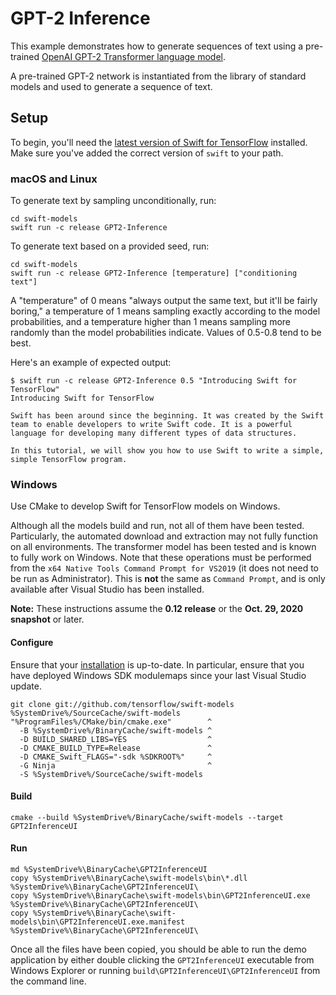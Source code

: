 # GPT-2 Inference

This example demonstrates how to generate sequences of text using a
pre-trained
[OpenAI GPT-2 Transformer language model](https://github.com/openai/gpt-2).

A pre-trained GPT-2 network is instantiated from the library of standard models
and used to generate a sequence of text.

## Setup

To begin, you'll need the [latest version of Swift for
TensorFlow](https://github.com/tensorflow/swift/blob/main/Installation.md)
installed. Make sure you've added the correct version of `swift` to your path.

### macOS and Linux

To generate text by sampling unconditionally, run:

```console
cd swift-models
swift run -c release GPT2-Inference
```

To generate text based on a provided seed, run:

```console
cd swift-models
swift run -c release GPT2-Inference [temperature] ["conditioning text"]
```

A "temperature" of 0 means "always output the same text, but it'll be fairly
boring," a temperature of 1 means sampling exactly according to the model
probabilities, and a temperature higher than 1 means sampling more randomly
than the model probabilities indicate. Values of 0.5-0.8 tend to be best.

Here's an example of expected output:

```console
$ swift run -c release GPT2-Inference 0.5 "Introducing Swift for TensorFlow"
Introducing Swift for TensorFlow

Swift has been around since the beginning. It was created by the Swift team to enable developers to write Swift code. It is a powerful language for developing many different types of data structures.

In this tutorial, we will show you how to use Swift to write a simple, simple TensorFlow program.
```

### Windows

Use CMake to develop Swift for TensorFlow models on Windows.

Although all the models build and run, not all of them have been tested.  Particularly, the automated download and extraction may not fully function on all environments.  The transformer model has been tested and is known to fully work on Windows.  Note that these operations must be performed from the `x64 Native Tools Command Prompt for VS2019` (it does not need to be run as Administrator).  This is **not** the same as `Command Prompt`, and is only available after Visual Studio has been installed.

**Note:** These instructions assume the **0.12 release** or the **Oct. 29, 2020 snapshot** or later.

#### Configure

Ensure that your
[installation](https://github.com/tensorflow/swift/blob/main/Installation.md#installation-2)
is up-to-date. In particular, ensure that you have deployed Windows SDK
modulemaps since your last Visual Studio update.

```console
git clone git://github.com/tensorflow/swift-models %SystemDrive%/SourceCache/swift-models
"%ProgramFiles%/CMake/bin/cmake.exe"        ^
  -B %SystemDrive%/BinaryCache/swift-models ^
  -D BUILD_SHARED_LIBS=YES                  ^
  -D CMAKE_BUILD_TYPE=Release               ^
  -D CMAKE_Swift_FLAGS="-sdk %SDKROOT%"     ^
  -G Ninja                                  ^
  -S %SystemDrive%/SourceCache/swift-models
```

#### Build

```console
cmake --build %SystemDrive%/BinaryCache/swift-models --target GPT2InferenceUI
```

#### Run

```console
md %SystemDrive%\BinaryCache\GPT2InferenceUI
copy %SystemDrive%\BinaryCache\swift-models\bin\*.dll %SystemDrive%\BinaryCache\GPT2InferenceUI\
copy %SystemDrive%\BinaryCache\swift-models\bin\GPT2InferenceUI.exe %SystemDrive%\BinaryCache\GPT2InferenceUI\
copy %SystemDrive%\BinaryCache\swift-models\bin\GPT2InferenceUI.exe.manifest %SystemDrive%\BinaryCache\GPT2InferenceUI\
```

Once all the files have been copied, you should be able to run the demo
application by either double clicking the `GPT2InferenceUI` executable from
Windows Explorer or running `build\GPT2InferenceUI\GPT2InferenceUI` from the
command line.
